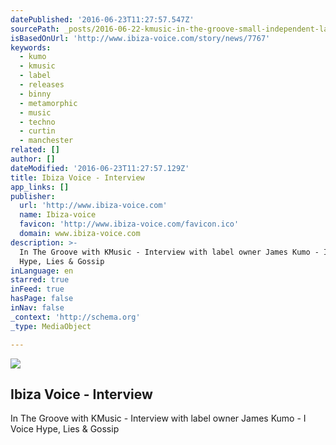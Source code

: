 ```yaml
---
datePublished: '2016-06-23T11:27:57.547Z'
sourcePath: _posts/2016-06-22-kmusic-in-the-groove-small-independent-labels-should-ge.md
isBasedOnUrl: 'http://www.ibiza-voice.com/story/news/7767'
keywords:
  - kumo
  - kmusic
  - label
  - releases
  - binny
  - metamorphic
  - music
  - techno
  - curtin
  - manchester
related: []
author: []
dateModified: '2016-06-23T11:27:57.129Z'
title: Ibiza Voice - Interview
app_links: []
publisher:
  url: 'http://www.ibiza-voice.com'
  name: Ibiza-voice
  favicon: 'http://www.ibiza-voice.com/favicon.ico'
  domain: www.ibiza-voice.com
description: >-
  In The Groove with KMusic - Interview with label owner James Kumo - I Voice
  Hype, Lies & Gossip
inLanguage: en
starred: true
inFeed: true
hasPage: false
inNav: false
_context: 'http://schema.org'
_type: MediaObject

---
```

<article style=""><img src="https://imgflo.herokuapp.com/graph/vahj1ThiexotieMo/aea6fde3b663c90b93b4250e741e0832/noop.jpg?input=http%3A%2F%2Fwww.ibiza-voice.com%2Fmedia%2Fnews%2F015%2Fkmusic%2FJames_Kumo.jpg" /><h1>Ibiza Voice - Interview</h1><p>In The Groove with KMusic - Interview with label owner James Kumo - I Voice Hype, Lies &amp; Gossip</p></article>